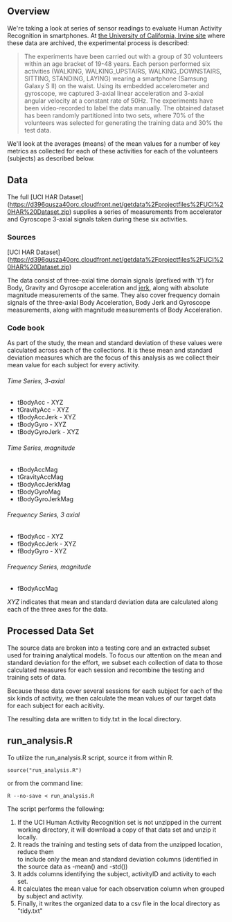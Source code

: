 ## Overview

We're taking a look at series of sensor readings to evaluate Human Activity Recognition in smartphones. At [the University of California, Irvine site](http://archive.ics.uci.edu/ml/datasets/Human+Activity+Recognition+Using+Smartphones) where these data are archived, the experimental process is described:

> The experiments have been carried out with a group of 30 volunteers within an age bracket of 19-48 years. Each person performed six activities (WALKING, WALKING_UPSTAIRS, WALKING_DOWNSTAIRS, SITTING, STANDING, LAYING) wearing a smartphone (Samsung Galaxy S II) on the waist. Using its embedded accelerometer and gyroscope, we captured 3-axial linear acceleration and 3-axial angular velocity at a constant rate of 50Hz. The experiments have been video-recorded to label the data manually. The obtained dataset has been randomly partitioned into two sets, where 70% of the volunteers was selected for generating the training data and 30% the test data. 

We'll look at the averages (means) of the mean values for a number of key metrics as collected for each of these activities for each of the volunteers (subjects) as described below.

## Data

The full [UCI HAR Dataset] (https://d396qusza40orc.cloudfront.net/getdata%2Fprojectfiles%2FUCI%20HAR%20Dataset.zip) supplies a series of measurements from accelerator and Gyroscope 3-axial signals taken during these six activities.

### Sources
[UCI HAR Dataset] (https://d396qusza40orc.cloudfront.net/getdata%2Fprojectfiles%2FUCI%20HAR%20Dataset.zip)

The data consist of three-axial time domain signals (prefixed with 't') for Body, Gravity and Gyrosope acceleration and [jerk], along with absolute magnitude measurements of the same. They also cover frequency domain signals of the three-axial Body Acceleration, Body Jerk and Gyroscope measurements, along with magnitude measurements of Body Acceleration.

### Code book

As part of the study, the mean and standard deviation of these values were calculated across each of the collections. It is these mean and standard deviation measures which are the focus of this analysis as we collect their mean value for each subject for every activity. 

###### Time Series, 3-axial
- tBodyAcc - XYZ
- tGravityAcc - XYZ
- tBodyAccJerk - XYZ
- tBodyGyro - XYZ
- tBodyGyroJerk - XYZ

###### Time Series, magnitude
- tBodyAccMag
- tGravityAccMag
- tBodyAccJerkMag
- tBodyGyroMag
- tBodyGyroJerkMag

###### Frequency Series, 3 axial
- fBodyAcc - XYZ
- fBodyAccJerk - XYZ
- fBodyGyro - XYZ

###### Frequency Series, magnitude
- fBodyAccMag

*XYZ* indicates that mean and standard deviation data are calculated along each of the three axes for the data.

## Processed Data Set

The source data are broken into a testing core and an extracted subset used for training analytical models. To focus our attention on the mean and standard deviation for the effort, we subset each collection of data to those calculated measures for each session and recombine the testing and training sets of data.

Because these data cover several sessions for each subject for each of the six kinds of activity, we then calculate the mean values of our target data for each subject for each acitivity.

The resulting data are written to tidy.txt in the local directory.

## run_analysis.R

To utilize the run_analysis.R script, source it from within R. 

    source("run_analysis.R")
  
or from the command line:

    R --no-save < run_analysis.R

The script performs the following:

1. If the UCI Human Activity Recognition set is not unzipped in the current working directory, it will 
  download a copy of that data set and unzip it locally.
2. It reads the training and testing sets of data from the unzipped location, reduce them  
  to include only the mean and standard deviation columns (identified in the source data 
  as -mean() and -std())
3. It adds columns identifying the subject, activityID and activity to each set.
4. It calculates the mean value for each observation column when grouped by subject and activity.
5. Finally, it writes the organized data to a csv file in the local directory as "tidy.txt"



[jerk]: http://en.wikipedia.org/wiki/Jerk_(physics) "Jerk is the rate of change of acceleration, just as acceleration is the rate of change of velocity and velocity is the rate of change of position."